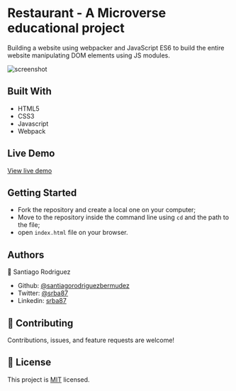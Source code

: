 # Restaurant - A Microverse educational project

Building a website using webpacker and JavaScript ES6 to build the entire website manipulating DOM elements using JS modules.

![screenshot](./dist/assets/images/home_screenshot.png)

## Built With

-   HTML5
-   CSS3
-   Javascript
-   Webpack

## Live Demo

[View live demo](https://raw.githack.com/santiagorodriguezbermudez/restaurant/feature-restaurant-page/dist/index.html)

## Getting Started

- Fork the repository and create a local one on your computer;
- Move to the repository inside the command line using `cd` and the path to the file;
- open `index.html` file on your browser.

## Authors

👤 Santiago Rodriguez
- Github: [@santiagorodriguezbermudez](https://github.com/santiagorodriguezbermudez)
- Twitter: [@srba87](https://twitter.com/srba87)
- Linkedin: [srba87](https://linkedin.com/in/srba)

## 🤝 Contributing

Contributions, issues, and feature requests are welcome!

## 📝 License

This project is [MIT](LICENSE) licensed.